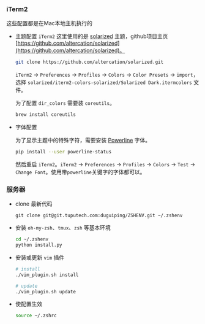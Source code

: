 ### **iTerm2**
这些配置都是在Mac本地主机执行的

- 主题配置
    `iTerm2` 这里使用的是 [solarized](http://ethanschoonover.com/solarized) 主题，github项目主页 [https://github.com/altercation/solarized](https://github.com/altercation/solarized)。
    
    ```zsh
    git clone https://github.com/altercation/solarized.git
    ```
    `iTerm2` -> `Preferences` -> `Profiles` -> `Colors` -> `Color Presets` -> `import`，选择 `solarized/iterm2-colors-solarized/Solarized Dark.itermcolors` 文件。

    为了配置 `dir_colors` 需要装 `coreutils`。

    ```zsh
    brew install coreutils
    ```
- 字体配置

    为了显示主题中的特殊字符，需要安装 [Powerline](https://powerline.readthedocs.io/en/master/) 字体。

    ```zsh
    pip install --user powerline-status
    ```
    然后重启 `iTerm2`。`iTerm2` -> `Preferences` -> `Profiles` -> `Colors` -> `Test` -> `Change Font`。使用带`powerline`关键字的字体都可以。

### **服务器**
- clone 最新代码

    ```
    git clone git@git.tuputech.com:duguiping/ZSHENV.git ~/.zshenv
    ```

- 安装 `oh-my-zsh`、`tmux`、`zsh` 等基本环境

    ```zsh
    cd ~/.zshenv
    python install.py
    ```

- 安装或更新 `vim` 插件

    ```zsh
    # install
    ./vim_plugin.sh install
    
    # update
    ./vim_plugin.sh update
    ```

- 使配置生效

    ```zsh
    source ~/.zshrc
    ```

